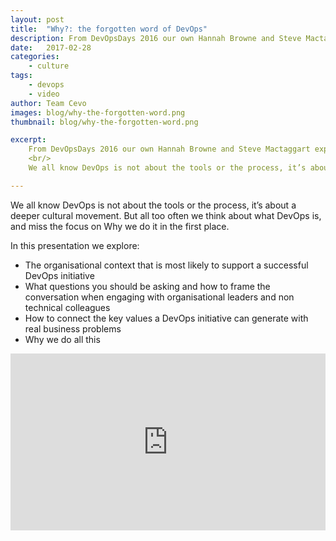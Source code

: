 ```yaml
---
layout: post
title:  "Why?: the forgotten word of DevOps"
description: From DevOpsDays 2016 our own Hannah Browne and Steve Mactaggart explore why we do what we do.
date:   2017-02-28
categories:
    - culture
tags:
    - devops
    - video
author: Team Cevo
images: blog/why-the-forgotten-word.png
thumbnail: blog/why-the-forgotten-word.png

excerpt:
    From DevOpsDays 2016 our own Hannah Browne and Steve Mactaggart explore why we do what we do.<br/>
    <br/>
    We all know DevOps is not about the tools or the process, it’s about a deeper cultural movement. But all too often we think about what DevOps is, and miss the focus on Why we do it in the first place.

---
```


We all know DevOps is not about the tools or the process, it’s about a deeper cultural movement. But all too often we think about what DevOps is, and miss the focus on Why we do it in the first place.

In this presentation we explore:

* The organisational context that is most likely to support a successful DevOps initiative
* What questions you should be asking and how to frame the conversation when engaging with organisational leaders and non technical colleagues
* How to connect the key values a DevOps initiative can generate with real business problems
* Why we do all this

<style>.embed-container { position: relative; padding-bottom: 56.25%; height: 0; overflow: hidden; max-width: 100%; } .embed-container iframe, .embed-container object, .embed-container embed { position: absolute; top: 0; left: 0; width: 100%; height: 100%; }</style><div class='embed-container'><iframe src='https://www.youtube.com/embed/Nw_6OjgiOWI' frameborder='0' allowfullscreen></iframe></div>
